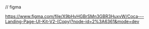 // figma

https://www.figma.com/file/X9bHvHGBrSMn3GBR3HuxvW/Coca---Landing-Page-UI-Kit-V2-(Copy)?node-id=2%3A6361&mode=dev
